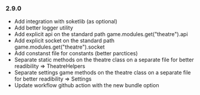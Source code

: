 ### 2.9.0

- Add integration with soketlib (as optional)
- Add better logger utility
- Add explicit api on the standard path game.modules.get("theatre").api
- Add explicit socket on the standard path game.modules.get("theatre").socket
- Add constanst file for constants (better parctices)
- Separate static methods on the theatre class on a separate file for better readibility => TheatreHelpers
- Separate settings game methods on the theatre class on a separate file for better readibility => Settings
- Update workflow github action with the new bundle option